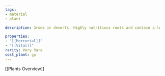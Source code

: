 ```yaml
---
tags:
- material
- plant

description: Grows in deserts. Highly nutritious roots and contain a lot of water. Tastes awful

properties:
- "[[Mercurial]]"
- "[[Vital]]"
rarity: Very Rare
cost_plant: gp
---
```

[[Plants Overview]]